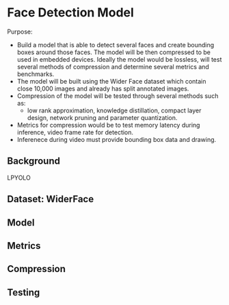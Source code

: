 # Face Detection Model

Purpose:
 - Build a model that is able to detect several faces and create bounding boxes around those faces. The model will be then compressed to be used in embedded devices. Ideally the model would be lossless, will test several methods of compression and determine several metrics and benchmarks.
 - The model will be built using the Wider Face dataset which contain close 10,000 images and already has split annotated images.
 - Compression of the model will be tested through several methods such as:
    - low rank approximation, knowledge distillation, compact layer design, network pruning and parameter quantization.
 - Metrics for compression would be to test memory latency during inference, video frame rate for detection.
 - Inferenece during video must provide bounding box data and drawing.
 
 ## Background
 
 LPYOLO
 
 ## Dataset: WiderFace
 
 ## Model
 
 ## Metrics
 
 ## Compression
 
 ## Testing
 
 
